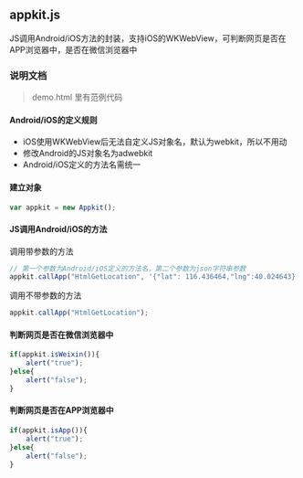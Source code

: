 ## appkit.js

JS调用Android/iOS方法的封装，支持iOS的WKWebView，可判断网页是否在APP浏览器中，是否在微信浏览器中

### 说明文档

> demo.html 里有范例代码

#### Android/iOS的定义规则

- iOS使用WKWebView后无法自定义JS对象名，默认为webkit，所以不用动
- 修改Android的JS对象名为adwebkit
- Android/iOS定义的方法名需统一

#### 建立对象

```javascript
var appkit = new Appkit();
```

#### JS调用Android/iOS的方法

调用带参数的方法

```javascript
// 第一个参数为Android/iOS定义的方法名，第二个参数为json字符串参数
appkit.callApp("HtmlGetLocation", '{"lat": 116.436464,"lng":40.024643}');
```

调用不带参数的方法

```javascript
appkit.callApp("HtmlGetLocation");
```

#### 判断网页是否在微信浏览器中

```javascript
if(appkit.isWeixin()){
	alert("true");
}else{
	alert("false");
}
```

#### 判断网页是否在APP浏览器中

```javascript
if(appkit.isApp()){
	alert("true");
}else{
	alert("false");
}
```


